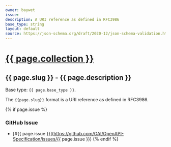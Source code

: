 ```yaml
---
owner: baywet
issue:
description: A URI reference as defined in RFC3986
base_type: string
layout: default
source: https://json-schema.org/draft/2020-12/json-schema-validation.html#name-resource-identifiers
---
```


# <a href="..">{{ page.collection }}</a>

## {{ page.slug }} - {{ page.description }}

Base type: `{{ page.base_type }}`.

The `{{page.slug}}` format is a URI reference as defined in RFC3986.

{% if page.issue %}
### GitHub Issue

* [#{{ page.issue }}](https://github.com/OAI/OpenAPI-Specification/issues/{{ page.issue }})
{% endif %}